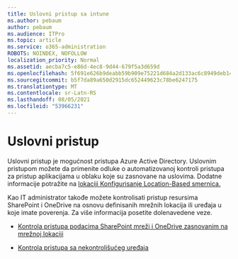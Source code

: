 ```yaml
---
title: Uslovni pristup sa intune
ms.author: pebaum
author: pebaum
ms.audience: ITPro
ms.topic: article
ms.service: o365-administration
ROBOTS: NOINDEX, NOFOLLOW
localization_priority: Normal
ms.assetid: aecba7c5-e86d-4ec8-9d44-679f5a3d659d
ms.openlocfilehash: 5f691e626b9deabb59b909e75221d684a2d133ac6c8949deb148b5646c0d117c
ms.sourcegitcommit: b5f7da89a650d2915dc652449623c78be6247175
ms.translationtype: MT
ms.contentlocale: sr-Latn-RS
ms.lasthandoff: 08/05/2021
ms.locfileid: "53966231"
---
```

# <a name="conditional-access"></a>Uslovni pristup

Uslovni pristup je mogućnost pristupa Azure Active Directory. Uslovnim pristupom možete da primenite odluke o automatizovanoj kontroli pristupa za pristup aplikacijama u oblaku koje su zasnovane na uslovima. Dodatne informacije potražite na [lokaciji Konfigurisanje Location-Based smernica.](https://docs.microsoft.com/azure/active-directory/conditional-access/overview)

Kao IT administrator takođe možete kontrolisati pristup resursima SharePoint i OneDrive na osnovu definisanih mrežnih lokacija ili uređaja u koje imate poverenja. Za više informacija posetite dolenavedene veze.

- [Kontrola pristupa podacima SharePoint mreži i OneDrive zasnovanim na mrežnoj lokaciji](https://docs.microsoft.com/sharepoint/control-access-based-on-network-location)

- [Kontrola pristupa sa nekontrolišućeg uređaja](https://docs.microsoft.com/sharepoint/control-access-from-unmanaged-devices)


